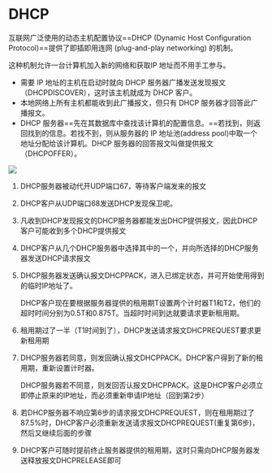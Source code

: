 # DHCP

互联网广泛使用的动态主机配置协议==DHCP (Dynamic Host Configuration Protocol)==提供了即插即用连网 (plug-and-play networking) 的机制。

这种机制允许一台计算机加入新的网络和获取IP 地址而不用手工参与。

- 需要 IP 地址的主机在启动时就向 DHCP 服务器广播发送发现报文（DHCPDISCOVER），这时该主机就成为 DHCP 客户。
- 本地网络上所有主机都能收到此广播报文，但只有 DHCP 服务器才回答此广播报文。
- DHCP 服务器==先在其数据库中查找该计算机的配置信息。==若找到，则返回找到的信息。若找不到，则从服务器的 IP 地址池(address pool)中取一个地址分配给该计算机。DHCP 服务器的回答报文叫做提供报文（DHCPOFFER）。 

<img src="..\..\..\..\imgs\_Net\计算机网络\Snipaste_2020-09-05_23-23-06.png"/>

1. DHCP服务器被动代开UDP端口67，等待客户端发来的报文

2. DHCP客户从UDP端口68发送DHCP发现保卫呢。

3. 凡收到DHCP发现报文的DHCP服务器都能发出DHCP提供报文，因此DHCP客户可能收到多个DHCP提供报文

4. DHCP客户从几个DHCP服务器中选择其中的一个，并向所选择的DHCP服务器发送DHCP请求报文

5. DHCP服务器发送确认报文DHCPPACK，进入已绑定状态，并可开始使用得到的临时IP地址了。

   DHCP客户现在要根据服务器提供的租用期T设置两个计时器T1和T2，他们的超时时间分别为0.5T和0.875T。当超时时间到达就要请求更新租用期。

6. 租用期过了一半（T1时间到了），DHCP发送请求报文DHCPREQUEST要求更新租用期

7. DHCP服务器若同意，则发回确认报文DHCPPACK。DHCP客户得到了新的租用期，重新设置计时器。

   DHCP服务器若不同意，则发回否认报文DHCPPACK。这是DHCP客户必须立即停止原来的IP地址，而必须重新申请IP地址（回到第2步）

8. 若DHCP服务器不响应第6步的请求报文DHCPREQUEST，则在租用期过了87.5%时，DHCP客户必须重新发送请求报文DHCPREQUEST(重复第6步)，然后又继续后面的步骤

9. DHCP客户可随时提前终止服务器提供的租用期，这时只需向DHCP服务器发送释放报文DHCPRELEASE即可
